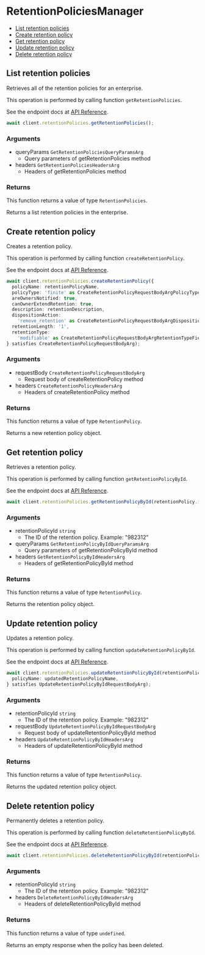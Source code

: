 # RetentionPoliciesManager

- [List retention policies](#list-retention-policies)
- [Create retention policy](#create-retention-policy)
- [Get retention policy](#get-retention-policy)
- [Update retention policy](#update-retention-policy)
- [Delete retention policy](#delete-retention-policy)

## List retention policies

Retrieves all of the retention policies for an enterprise.

This operation is performed by calling function `getRetentionPolicies`.

See the endpoint docs at
[API Reference](https://developer.box.com/reference/get-retention-policies/).

<!-- sample get_retention_policies -->

```ts
await client.retentionPolicies.getRetentionPolicies();
```

### Arguments

- queryParams `GetRetentionPoliciesQueryParamsArg`
  - Query parameters of getRetentionPolicies method
- headers `GetRetentionPoliciesHeadersArg`
  - Headers of getRetentionPolicies method

### Returns

This function returns a value of type `RetentionPolicies`.

Returns a list retention policies in the enterprise.

## Create retention policy

Creates a retention policy.

This operation is performed by calling function `createRetentionPolicy`.

See the endpoint docs at
[API Reference](https://developer.box.com/reference/post-retention-policies/).

<!-- sample post_retention_policies -->

```ts
await client.retentionPolicies.createRetentionPolicy({
  policyName: retentionPolicyName,
  policyType: 'finite' as CreateRetentionPolicyRequestBodyArgPolicyTypeField,
  areOwnersNotified: true,
  canOwnerExtendRetention: true,
  description: retentionDescription,
  dispositionAction:
    'remove_retention' as CreateRetentionPolicyRequestBodyArgDispositionActionField,
  retentionLength: '1',
  retentionType:
    'modifiable' as CreateRetentionPolicyRequestBodyArgRetentionTypeField,
} satisfies CreateRetentionPolicyRequestBodyArg);
```

### Arguments

- requestBody `CreateRetentionPolicyRequestBodyArg`
  - Request body of createRetentionPolicy method
- headers `CreateRetentionPolicyHeadersArg`
  - Headers of createRetentionPolicy method

### Returns

This function returns a value of type `RetentionPolicy`.

Returns a new retention policy object.

## Get retention policy

Retrieves a retention policy.

This operation is performed by calling function `getRetentionPolicyById`.

See the endpoint docs at
[API Reference](https://developer.box.com/reference/get-retention-policies-id/).

<!-- sample get_retention_policies_id -->

```ts
await client.retentionPolicies.getRetentionPolicyById(retentionPolicy.id);
```

### Arguments

- retentionPolicyId `string`
  - The ID of the retention policy. Example: "982312"
- queryParams `GetRetentionPolicyByIdQueryParamsArg`
  - Query parameters of getRetentionPolicyById method
- headers `GetRetentionPolicyByIdHeadersArg`
  - Headers of getRetentionPolicyById method

### Returns

This function returns a value of type `RetentionPolicy`.

Returns the retention policy object.

## Update retention policy

Updates a retention policy.

This operation is performed by calling function `updateRetentionPolicyById`.

See the endpoint docs at
[API Reference](https://developer.box.com/reference/put-retention-policies-id/).

<!-- sample put_retention_policies_id -->

```ts
await client.retentionPolicies.updateRetentionPolicyById(retentionPolicy.id, {
  policyName: updatedRetentionPolicyName,
} satisfies UpdateRetentionPolicyByIdRequestBodyArg);
```

### Arguments

- retentionPolicyId `string`
  - The ID of the retention policy. Example: "982312"
- requestBody `UpdateRetentionPolicyByIdRequestBodyArg`
  - Request body of updateRetentionPolicyById method
- headers `UpdateRetentionPolicyByIdHeadersArg`
  - Headers of updateRetentionPolicyById method

### Returns

This function returns a value of type `RetentionPolicy`.

Returns the updated retention policy object.

## Delete retention policy

Permanently deletes a retention policy.

This operation is performed by calling function `deleteRetentionPolicyById`.

See the endpoint docs at
[API Reference](https://developer.box.com/reference/delete-retention-policies-id/).

<!-- sample delete_retention_policies_id -->

```ts
await client.retentionPolicies.deleteRetentionPolicyById(retentionPolicy.id);
```

### Arguments

- retentionPolicyId `string`
  - The ID of the retention policy. Example: "982312"
- headers `DeleteRetentionPolicyByIdHeadersArg`
  - Headers of deleteRetentionPolicyById method

### Returns

This function returns a value of type `undefined`.

Returns an empty response when the policy has been deleted.
